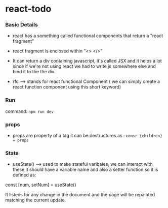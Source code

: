 # react-todo

### Basic Details

* react has a something called functional components that return a "react fragment"

* react fragment is enclosed within "<> </>"

* It can return a div containing javascript, it's called JSX and it helps a lot since if we're not using react we had to write js somewhere else and bind it to the the div.

* rfc --> stands for react functional Component ( we can simply create a react function component using this short keyword)

### Run

command: ```npm run dev```

### props

* props are property of a tag it can be destructures as :
```consr {children} = props```

### State

* useState() --> used to make stateful varibales, we can interact with these it should have a variable name and also a setter function so it is defined as: 

const [num, setNum] = useState()

It listens for any change in the document and the page will be repainted matching the current update.







